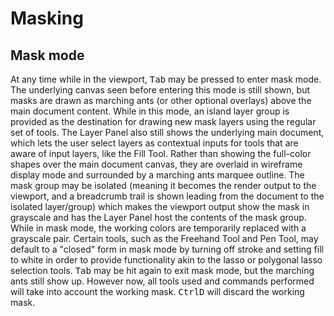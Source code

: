 # Masking

## Mask mode

At any time while in the viewport, <kbd>Tab</kbd> may be pressed to enter mask mode. The underlying canvas seen before entering this mode is still shown, but masks are drawn as marching ants (or other optional overlays) above the main document content. While in this mode, an island layer group is provided as the destination for drawing new mask layers using the regular set of tools. The Layer Panel also still shows the underlying main document, which lets the user select layers as contextual inputs for tools that are aware of input layers, like the Fill Tool. Rather than showing the full-color shapes over the main document canvas, they are overlaid in wireframe display mode and surrounded by a marching ants marquee outline. The mask group may be isolated (meaning it becomes the render output to the viewport, and a breadcrumb trail is shown leading from the document to the isolated layer/group) which makes the viewport output show the mask in grayscale and has the Layer Panel host the contents of the mask group. While in mask mode, the working colors are temporarily replaced with a grayscale pair. Certain tools, such as the Freehand Tool and Pen Tool, may default to a "closed" form in mask mode by turning off stroke and setting fill to white in order to provide functionality akin to the lasso or polygonal lasso selection tools. <kbd>Tab</kbd> may be hit again to exit mask mode, but the marching ants still show up. However now, all tools used and commands performed will take into account the working mask. <kbd>Ctrl</kbd><kbd>D</kbd> will discard the working mask.